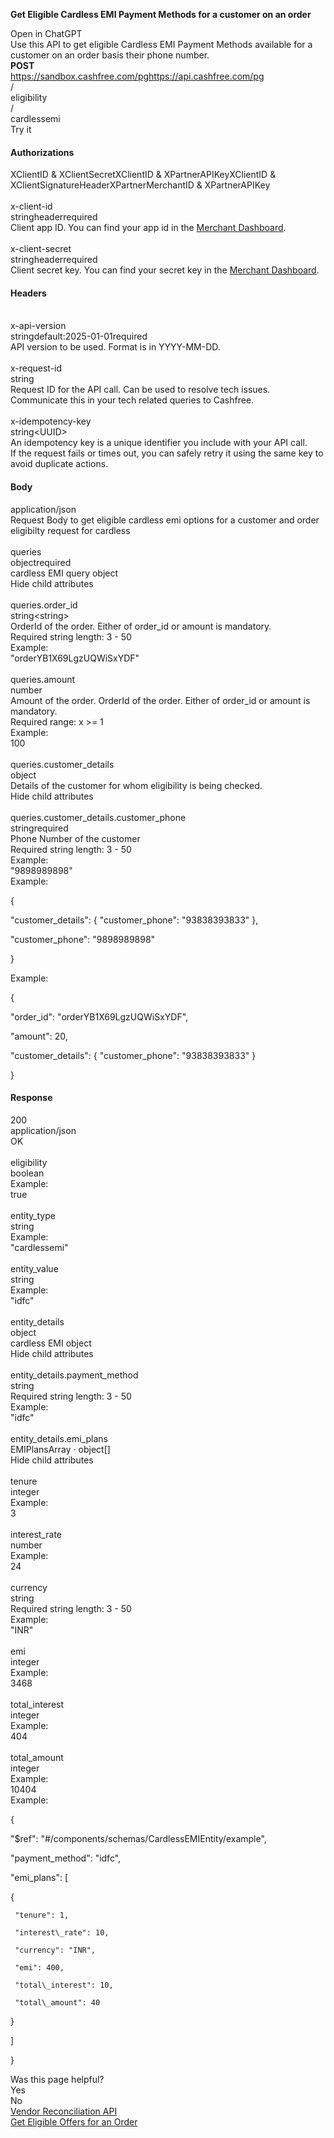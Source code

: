 **Get Eligible Cardless EMI Payment Methods for a customer on an order**

Open in ChatGPT  
Use this API to get eligible Cardless EMI Payment Methods available for a customer on an order basis their phone number.  
**POST**  
https://sandbox.cashfree.com/pghttps://api.cashfree.com/pg  
/  
eligibility  
/  
cardlessemi  
Try it

#### **Authorizations**

XClientID & XClientSecretXClientID & XPartnerAPIKeyXClientID & XClientSignatureHeaderXPartnerMerchantID & XPartnerAPIKey  
[​](https://www.cashfree.com/docs/api-reference/payments/latest/eligibility/get-eligible-cardless-emi-payment-methods-for-a-customer-on-an-order#authorization-x-client-id)  
x-client-id  
stringheaderrequired  
Client app ID. You can find your app id in the [Merchant Dashboard](https://merchant.cashfree.com/merchants/pg/developers/api-keys?env=prod).  
[​](https://www.cashfree.com/docs/api-reference/payments/latest/eligibility/get-eligible-cardless-emi-payment-methods-for-a-customer-on-an-order#authorization-x-client-secret)  
x-client-secret  
stringheaderrequired  
Client secret key. You can find your secret key in the [Merchant Dashboard](https://merchant.cashfree.com/merchants/pg/developers/api-keys?env=prod).

#### **Headers**

[​](https://www.cashfree.com/docs/api-reference/payments/latest/eligibility/get-eligible-cardless-emi-payment-methods-for-a-customer-on-an-order#parameter-x-api-version)  
x-api-version  
stringdefault:2025-01-01required  
API version to be used. Format is in YYYY-MM-DD.  
[​](https://www.cashfree.com/docs/api-reference/payments/latest/eligibility/get-eligible-cardless-emi-payment-methods-for-a-customer-on-an-order#parameter-x-request-id)  
x-request-id  
string  
Request ID for the API call. Can be used to resolve tech issues. Communicate this in your tech related queries to Cashfree.  
[​](https://www.cashfree.com/docs/api-reference/payments/latest/eligibility/get-eligible-cardless-emi-payment-methods-for-a-customer-on-an-order#parameter-x-idempotency-key)  
x-idempotency-key  
string\<UUID\>  
An idempotency key is a unique identifier you include with your API call.  
If the request fails or times out, you can safely retry it using the same key to avoid duplicate actions.

#### **Body**

application/json  
Request Body to get eligible cardless emi options for a customer and order  
eligibilty request for cardless  
[​](https://www.cashfree.com/docs/api-reference/payments/latest/eligibility/get-eligible-cardless-emi-payment-methods-for-a-customer-on-an-order#body-queries)  
queries  
objectrequired  
cardless EMI query object  
Hide child attributes  
[​](https://www.cashfree.com/docs/api-reference/payments/latest/eligibility/get-eligible-cardless-emi-payment-methods-for-a-customer-on-an-order#body-queries-order-id)  
queries.order\_id  
string\<string\>  
OrderId of the order. Either of order\_id or amount is mandatory.  
Required string length: 3 \- 50  
Example:  
"orderYB1X69LgzUQWiSxYDF"  
[​](https://www.cashfree.com/docs/api-reference/payments/latest/eligibility/get-eligible-cardless-emi-payment-methods-for-a-customer-on-an-order#body-queries-amount)  
queries.amount  
number  
Amount of the order. OrderId of the order. Either of order\_id or amount is mandatory.  
Required range: x \>= 1  
Example:  
100  
[​](https://www.cashfree.com/docs/api-reference/payments/latest/eligibility/get-eligible-cardless-emi-payment-methods-for-a-customer-on-an-order#body-queries-customer-details)  
queries.customer\_details  
object  
Details of the customer for whom eligibility is being checked.  
Hide child attributes  
[​](https://www.cashfree.com/docs/api-reference/payments/latest/eligibility/get-eligible-cardless-emi-payment-methods-for-a-customer-on-an-order#body-queries-customer-details-customer-phone)  
queries.customer\_details.customer\_phone  
stringrequired  
Phone Number of the customer  
Required string length: 3 \- 50  
Example:  
"9898989898"  
Example:

{

 "customer\_details": { "customer\_phone": "93838393833" },

 "customer\_phone": "9898989898"

}

Example:

{

 "order\_id": "orderYB1X69LgzUQWiSxYDF",

 "amount": 20,

 "customer\_details": { "customer\_phone": "93838393833" }

}

#### Response

200  
application/json  
OK  
[​](https://www.cashfree.com/docs/api-reference/payments/latest/eligibility/get-eligible-cardless-emi-payment-methods-for-a-customer-on-an-order#response-eligibility)  
eligibility  
boolean  
Example:  
true  
[​](https://www.cashfree.com/docs/api-reference/payments/latest/eligibility/get-eligible-cardless-emi-payment-methods-for-a-customer-on-an-order#response-entity-type)  
entity\_type  
string  
Example:  
"cardlessemi"  
[​](https://www.cashfree.com/docs/api-reference/payments/latest/eligibility/get-eligible-cardless-emi-payment-methods-for-a-customer-on-an-order#response-entity-value)  
entity\_value  
string  
Example:  
"idfc"  
[​](https://www.cashfree.com/docs/api-reference/payments/latest/eligibility/get-eligible-cardless-emi-payment-methods-for-a-customer-on-an-order#response-entity-details)  
entity\_details  
object  
cardless EMI object  
Hide child attributes  
[​](https://www.cashfree.com/docs/api-reference/payments/latest/eligibility/get-eligible-cardless-emi-payment-methods-for-a-customer-on-an-order#response-entity-details-payment-method)  
entity\_details.payment\_method  
string  
Required string length: 3 \- 50  
Example:  
"idfc"  
[​](https://www.cashfree.com/docs/api-reference/payments/latest/eligibility/get-eligible-cardless-emi-payment-methods-for-a-customer-on-an-order#response-entity-details-emi-plans)  
entity\_details.emi\_plans  
EMIPlansArray · object\[\]  
Hide child attributes  
[​](https://www.cashfree.com/docs/api-reference/payments/latest/eligibility/get-eligible-cardless-emi-payment-methods-for-a-customer-on-an-order#response-entity-details-emi-plans-tenure)  
tenure  
integer  
Example:  
3  
[​](https://www.cashfree.com/docs/api-reference/payments/latest/eligibility/get-eligible-cardless-emi-payment-methods-for-a-customer-on-an-order#response-entity-details-emi-plans-interest-rate)  
interest\_rate  
number  
Example:  
24  
[​](https://www.cashfree.com/docs/api-reference/payments/latest/eligibility/get-eligible-cardless-emi-payment-methods-for-a-customer-on-an-order#response-entity-details-emi-plans-currency)  
currency  
string  
Required string length: 3 \- 50  
Example:  
"INR"  
[​](https://www.cashfree.com/docs/api-reference/payments/latest/eligibility/get-eligible-cardless-emi-payment-methods-for-a-customer-on-an-order#response-entity-details-emi-plans-emi)  
emi  
integer  
Example:  
3468  
[​](https://www.cashfree.com/docs/api-reference/payments/latest/eligibility/get-eligible-cardless-emi-payment-methods-for-a-customer-on-an-order#response-entity-details-emi-plans-total-interest)  
total\_interest  
integer  
Example:  
404  
[​](https://www.cashfree.com/docs/api-reference/payments/latest/eligibility/get-eligible-cardless-emi-payment-methods-for-a-customer-on-an-order#response-entity-details-emi-plans-total-amount)  
total\_amount  
integer  
Example:  
10404  
Example:

{

 "$ref": "\#/components/schemas/CardlessEMIEntity/example",

 "payment\_method": "idfc",

 "emi\_plans": \[

   {

     "tenure": 1,

     "interest\_rate": 10,

     "currency": "INR",

     "emi": 400,

     "total\_interest": 10,

     "total\_amount": 40

   }

 \]

}

Was this page helpful?  
Yes  
No  
[Vendor Reconciliation API](https://www.cashfree.com/docs/api-reference/payments/latest/reconciliation/vendor-recon)  
[Get Eligible Offers for an Order](https://www.cashfree.com/docs/api-reference/payments/latest/eligibility/get-eligible-offers-for-an-order)  
